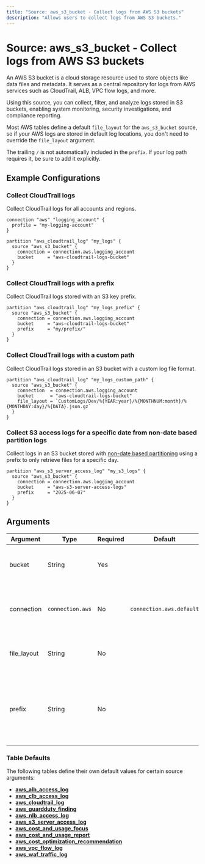 ```yaml
---
title: "Source: aws_s3_bucket - Collect logs from AWS S3 buckets"
description: "Allows users to collect logs from AWS S3 buckets."
---
```


# Source: aws_s3_bucket - Collect logs from AWS S3 buckets

An AWS S3 bucket is a cloud storage resource used to store objects like data files and metadata. It serves as a central repository for logs from AWS services such as CloudTrail, ALB, VPC flow logs, and more.

Using this source, you can collect, filter, and analyze logs stored in S3 buckets, enabling system monitoring, security investigations, and compliance reporting.

Most AWS tables define a default `file_layout` for the `aws_s3_bucket` source, so if your AWS logs are stored in default log locations, you don't need to override the `file_layout` argument.

The trailing `/` is not automatically included in the `prefix`. If your log path requires it, be sure to add it explicitly.

## Example Configurations

### Collect CloudTrail logs

Collect CloudTrail logs for all accounts and regions.

```hcl
connection "aws" "logging_account" {
  profile = "my-logging-account"
}

partition "aws_cloudtrail_log" "my_logs" {
  source "aws_s3_bucket" {
    connection = connection.aws.logging_account
    bucket     = "aws-cloudtrail-logs-bucket"
  }
}
```

### Collect CloudTrail logs with a prefix

Collect CloudTrail logs stored with an S3 key prefix.

```hcl
partition "aws_cloudtrail_log" "my_logs_prefix" {
  source "aws_s3_bucket" {
    connection = connection.aws.logging_account
    bucket     = "aws-cloudtrail-logs-bucket"
    prefix     = "my/prefix/"
  }
}
```

### Collect CloudTrail logs with a custom path

Collect CloudTrail logs stored in an S3 bucket with a custom log file format.

```hcl
partition "aws_cloudtrail_log" "my_logs_custom_path" {
  source "aws_s3_bucket" {
    connection  = connection.aws.logging_account
    bucket      = "aws-cloudtrail-logs-bucket"
    file_layout = `CustomLogs/Dev/%{YEAR:year}/%{MONTHNUM:month}/%{MONTHDAY:day}/%{DATA}.json.gz`
  }
}
```

### Collect S3 access logs for a specific date from non-date based partition logs

Collect logs in an S3 bucket stored with [non-date based partitioning](https://docs.aws.amazon.com/AmazonS3/latest/userguide/ServerLogs.html) using a prefix to only retrieve files for a specific day.

```hcl
partition "aws_s3_server_access_log" "my_s3_logs" {
  source "aws_s3_bucket" {
    connection = connection.aws.logging_account
    bucket     = "aws-s3-server-access-logs"
    prefix     = "2025-06-07"
  }
}
```

## Arguments

| Argument     | Type            | Required | Default                  | Description                                                                                                                   |
|-------------|------------------|----------|--------------------------|-------------------------------------------------------------------------------------------------------------------------------|
| bucket      | String           | Yes      |                          | The name of the S3 bucket to collect logs from.                                                                               |
| connection  | `connection.aws` | No       | `connection.aws.default` | The [AWS connection](https://hub.tailpipe.io/plugins/turbot/aws#connection-credentials) to use to connect to the AWS account. |
| file_layout | String           | No       |                          | The Grok pattern that defines the log file structure.                                                                         |
| prefix      | String           | No       |                          | The S3 key prefix that comes after the name of the bucket you have designated for log file delivery.                          |

### Table Defaults

The following tables define their own default values for certain source arguments:

- **[aws_alb_access_log](https://hub.tailpipe.io/plugins/turbot/aws/tables/aws_alb_access_log#aws_s3_bucket)**
- **[aws_clb_access_log](https://hub.tailpipe.io/plugins/turbot/aws/tables/aws_clb_access_log#aws_s3_bucket)**
- **[aws_cloudtrail_log](https://hub.tailpipe.io/plugins/turbot/aws/tables/aws_cloudtrail_log#aws_s3_bucket)**
- **[aws_guardduty_finding](https://hub.tailpipe.io/plugins/turbot/aws/tables/aws_guardduty_finding#aws_s3_bucket)**
- **[aws_nlb_access_log](https://hub.tailpipe.io/plugins/turbot/aws/tables/aws_nlb_access_log#aws_s3_bucket)**
- **[aws_s3_server_access_log](https://hub.tailpipe.io/plugins/turbot/aws/tables/aws_s3_server_access_log#aws_s3_bucket)**
- **[aws_cost_and_usage_focus](https://hub.tailpipe.io/plugins/turbot/aws/tables/aws_cost_and_usage_focus#aws_s3_bucket)**
- **[aws_cost_and_usage_report](https://hub.tailpipe.io/plugins/turbot/aws/tables/aws_cost_and_usage_report#aws_s3_bucket)**
- **[aws_cost_optimization_recommendation](https://hub.tailpipe.io/plugins/turbot/aws/tables/aws_cost_optimization_recommendation#aws_s3_bucket)**
- **[aws_vpc_flow_log](https://hub.tailpipe.io/plugins/turbot/aws/tables/aws_vpc_flow_log#aws_s3_bucket)**
- **[aws_waf_traffic_log](https://hub.tailpipe.io/plugins/turbot/aws/tables/aws_waf_traffic_log#aws_s3_bucket)**
